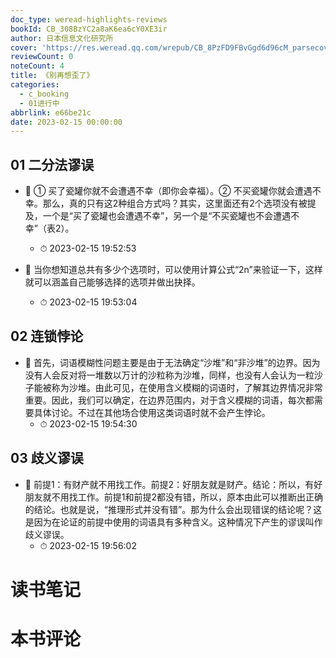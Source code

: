 ```yaml
---
doc_type: weread-highlights-reviews
bookId: CB_308BzYC2a8aK6ea6cY0XE3ir
author: 日本信息文化研究所
cover: 'https://res.weread.qq.com/wrepub/CB_8PzFD9FBvGgd6d96cM_parsecover'
reviewCount: 0
noteCount: 4
title: 《别再想歪了》
categories:
  - c_booking
  - 01进行中
abbrlink: e66be21c
date: 2023-02-15 00:00:00
---
```



## 01 二分法谬误


- 📌 ① 买了瓷罐你就不会遭遇不幸（即你会幸福）。② 不买瓷罐你就会遭遇不幸。那么，真的只有这2种组合方式吗？其实，这里面还有2个选项没有被提及，一个是“买了瓷罐也会遭遇不幸”，另一个是“不买瓷罐也不会遭遇不幸”（表2）。 
    - ⏱ 2023-02-15 19:52:53 

- 📌 当你想知道总共有多少个选项时，可以使用计算公式“2n”来验证一下，这样就可以涵盖自己能够选择的选项并做出抉择。 
    - ⏱ 2023-02-15 19:53:04 
## 02 连锁悖论


- 📌 首先，词语模糊性问题主要是由于无法确定“沙堆”和“非沙堆”的边界。因为没有人会反对将一堆数以万计的沙粒称为沙堆，同样，也没有人会认为一粒沙子能被称为沙堆。由此可见，在使用含义模糊的词语时，了解其边界情况非常重要。因此，我们可以确定，在边界范围内，对于含义模糊的词语，每次都需要具体讨论。不过在其他场合使用这类词语时就不会产生悖论。 
    - ⏱ 2023-02-15 19:54:30 
## 03 歧义谬误


- 📌 前提1：有财产就不用找工作。前提2：好朋友就是财产。结论：所以，有好朋友就不用找工作。前提1和前提2都没有错，所以，原本由此可以推断出正确的结论。也就是说，“推理形式并没有错”。那为什么会出现错误的结论呢？这是因为在论证的前提中使用的词语具有多种含义。这种情况下产生的谬误叫作歧义谬误。 
    - ⏱ 2023-02-15 19:56:02 

# 读书笔记


# 本书评论
